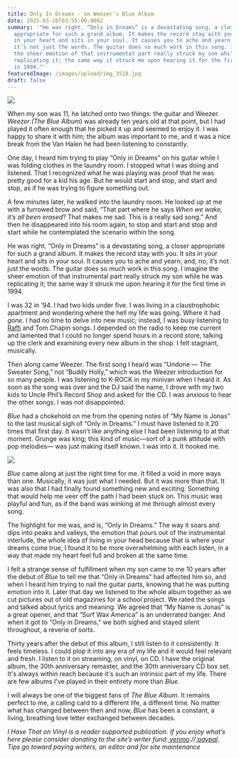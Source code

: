 ```yaml
---
title: Only In Dreams - on Weezer's Blue Album
date: 2025-03-26T03:55:00.000Z
summary: '"He was right. “Only in Dreams” is a devastating song, a closer
  appropriate for such a grand album. It makes the record stay with you. It sits
  in your heart and sits in your soul. It causes you to ache and yearn, and, no,
  it’s not just the words. The guitar does so much work in this song. I imagine
  the sheer emotion of that instrumental part really struck my son while he was
  replicating it; the same way it struck me upon hearing it for the first time
  in 1994."'
featuredImage: /images/upload/img_3518.jpg
draft: false
---
```

![](/images/upload/img_3518.jpg)

When my son was 11, he latched onto two things: the guitar and Weezer. *Weezer (The Blue Album*) was already ten years old at that point, but I had played it often enough that he picked it up and seemed to enjoy it. I was happy to share it with him; the album was important to me, and it was a nice break from the Van Halen he had been listening to constantly. 

One day, I heard him trying to play “Only in Dreams” on his guitar while I was folding clothes in the laundry room. I stopped what I was doing and listened. That I recognized what he was playing was proof that he was pretty good for a kid his age. But he would start and stop, and start and stop, as if he was trying to figure something out. 

A few minutes later, he walked into the laundry room. He looked up at me with a furrowed brow and said, “That part where he says *When we wake, it’s all been erased*? That makes me sad. This is a really sad song.” And then he disappeared into his room again, to stop and start and stop and start while he contemplated the scenario within the song.

He was right. “Only in Dreams” is a devastating song, a closer appropriate for such a grand album. It makes the record stay with you. It sits in your heart and sits in your soul. It causes you to ache and yearn, and, no, it’s not just the words. The guitar does so much work in this song. I imagine the sheer emotion of that instrumental part really struck my son while he was replicating it; the same way it struck me upon hearing it for the first time in 1994.

I was 32 in ‘94. I had two kids under five. I was living in a claustrophobic apartment and wondering where the hell my life was going. Where it had *gone*. I had no time to delve into new music; instead, I was busy listening to [Raffi](https://ihavethatonvinyl.com/liner-notes/singable-songs-for-the-very-young-and-old/) and Tom Chapin songs. I depended on the radio to keep me current and lamented that I could no longer spend hours in a record store, talking up the clerk and examining every new album in the shop. I felt stagnant, musically. 

Then along came Weezer. The first song I heard was “Undone — The Sweater Song,” not “Buddy Holly,” which was the Weezer introduction for so many people. I was listening to K-ROCK in my minivan when I heard it. As soon as the song was over and the DJ said the name, I drove with my two kids to Uncle Phil’s Record Shop and asked for the CD. I was anxious to hear the other songs. I was not disappointed.

*Blue* had a chokehold on me from the opening notes of “My Name is Jonas” to the last musical sigh of “Only in Dreams.” I must have listened to it 20 times that first day. It wasn’t like anything else I had been listening to at that moment. Grunge was king; this kind of music—sort of a punk attitude with pop melodies— was just making itself known. I was into it. It hooked me.

![](/images/upload/img_8207.jpg)

*Blue* came along at just the right time for me. It filled a void in more ways than one. Musically, it was just what I needed. But it was more than that. It was also that I had finally found something new and exciting. Something that would help me veer off the path I had been stuck on. This music was playful and fun, as if the band was winking at me through almost every song.

The highlight for me was, and is, “Only In Dreams.” The way it soars and dips into peaks and valleys, the emotion that pours out of the instrumental interlude, the whole idea of living in your head because that is where your dreams come true, I found it to be more overwhelming with each listen, in a way that made my heart feel full and broken at the same time.

I felt a strange sense of fulfillment when my son came to me 10 years after the debut of *Blue* to tell me that “Only in Dreams” had affected him so, and when I heard him trying to nail the guitar parts, knowing that he was putting emotion into it. Later that day we listened to the whole album together as we cut pictures out of old magazines for a school project. We rated the songs and talked about lyrics and meaning. We agreed that “My Name is Jonas” is a great opener, and that “Surf Wax America” is an underrated banger. And when it got to “Only in Dreams,” we both sighed and stayed silent throughout, a reverie of sorts. 

Thirty years after the debut of this album, I still listen to it consistently. It feels timeless. I could plop it into any era of my life and it would feel relevant and fresh. I listen to it on streaming, on vinyl, on CD. I have the original album, the 30th anniversary remaster, and the 30th anniversary CD box set. It's always within reach because it's such an intrinsic part of my life. There are few albums I've played in their entirety more than *Blue*.

I will always be one of the biggest fans of *The Blue Album*. It remains perfect to me, a calling card to a different life, a different time. No matter what has changed between then and now, *Blue* has been a constant, a living, breathing love letter exchanged between decades. 

*I Have That on Vinyl is a reader supported publication. If you enjoy what’s here please consider donating to the site’s writer fund:[ venmo](https://account.venmo.com/u/Michele-Catalano2659) //[ paypal](https://www.paypal.com/paypalme/goingitaloneny?country.x=US&locale.x=en_US)*. *Tips go toward paying writers, an editor and for site maintenance*
